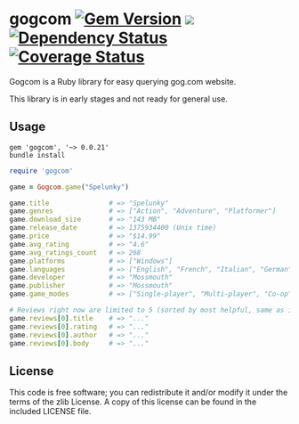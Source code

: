 gogcom [![Gem Version](https://badge.fury.io/rb/gogcom.svg)](http://badge.fury.io/rb/gogcom) [![](https://api.travis-ci.org/rb-/gogcom.svg?branch=develop)](https://travis-ci.org/rb-/gogcom) [![Dependency Status](https://gemnasium.com/rb-/gogcom.svg)](https://gemnasium.com/rb-/gogcom) [![Coverage Status](https://coveralls.io/repos/rb-/gogcom/badge.png?branch=develop)](https://coveralls.io/r/rb-/gogcom?branch=develop)
============

Gogcom is a Ruby library for easy querying gog.com website.

This library is in early stages and not ready for general use.

## Usage

```
gem 'gogcom', '~> 0.0.21'
bundle install
```

```ruby
require 'gogcom'

game = Gogcom.game("Spelunky")

game.title               # => "Spelunky"
game.genres              # => ["Action", "Adventure", "Platformer"]
game.download_size       # => "143 MB"
game.release_date        # => 1375934400 (Unix time)
game.price               # => "$14.99"
game.avg_rating          # => "4.6"
game.avg_ratings_count   # => 268
game.platforms           # => ["Windows"]
game.languages           # => ["English", "French", "Italian", "German", "Spanish"]
game.developer           # => "Mossmouth"
game.publisher           # => "Mossmouth"
game.game_modes          # => ["Single-player", "Multi-player", "Co-op"]

# Reviews right now are limited to 5 (sorted by most helpful, same as in actual website)
game.reviews[0].title    # => "..."
game.reviews[0].rating   # => "..."
game.reviews[0].author   # => "..."
game.reviews[0].body     # => "..."
```

## License

This code is free software; you can redistribute it and/or modify it under the terms of the zlib License. A copy of this license can be found in the included LICENSE file.
